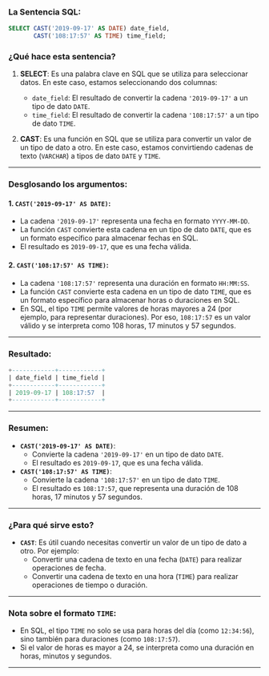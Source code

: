 
### La Sentencia SQL:
```sql
SELECT CAST('2019-09-17' AS DATE) date_field,
       CAST('108:17:57' AS TIME) time_field;
```

### ¿Qué hace esta sentencia?

1. **SELECT**: Es una palabra clave en SQL que se utiliza para seleccionar datos. En este caso, estamos seleccionando dos columnas:
    - `date_field`: El resultado de convertir la cadena `'2019-09-17'` a un tipo de dato `DATE`.
    - `time_field`: El resultado de convertir la cadena `'108:17:57'` a un tipo de dato `TIME`.

2. **CAST**: Es una función en SQL que se utiliza para convertir un valor de un tipo de dato a otro. En este caso, estamos convirtiendo cadenas de texto (`VARCHAR`) a tipos de dato `DATE` y `TIME`.

---

### Desglosando los argumentos:

#### 1. `CAST('2019-09-17' AS DATE)`:
- La cadena `'2019-09-17'` representa una fecha en formato `YYYY-MM-DD`.
- La función `CAST` convierte esta cadena en un tipo de dato `DATE`, que es un formato específico para almacenar fechas en SQL.
- El resultado es `2019-09-17`, que es una fecha válida.

#### 2. `CAST('108:17:57' AS TIME)`:
- La cadena `'108:17:57'` representa una duración en formato `HH:MM:SS`.
- La función `CAST` convierte esta cadena en un tipo de dato `TIME`, que es un formato específico para almacenar horas o duraciones en SQL.
- En SQL, el tipo `TIME` permite valores de horas mayores a 24 (por ejemplo, para representar duraciones). Por eso, `108:17:57` es un valor válido y se interpreta como 108 horas, 17 minutos y 57 segundos.

---

### Resultado:
```sql
+------------+------------+
| date_field | time_field |
+------------+------------+
| 2019-09-17 | 108:17:57  |
+------------+------------+
```

---

### Resumen:
- **`CAST('2019-09-17' AS DATE)`**:
    - Convierte la cadena `'2019-09-17'` en un tipo de dato `DATE`.
    - El resultado es `2019-09-17`, que es una fecha válida.
- **`CAST('108:17:57' AS TIME)`**:
    - Convierte la cadena `'108:17:57'` en un tipo de dato `TIME`.
    - El resultado es `108:17:57`, que representa una duración de 108 horas, 17 minutos y 57 segundos.

---

### ¿Para qué sirve esto?
- **`CAST`**: Es útil cuando necesitas convertir un valor de un tipo de dato a otro. Por ejemplo:
    - Convertir una cadena de texto en una fecha (`DATE`) para realizar operaciones de fecha.
    - Convertir una cadena de texto en una hora (`TIME`) para realizar operaciones de tiempo o duración.

---

### Nota sobre el formato `TIME`:
- En SQL, el tipo `TIME` no solo se usa para horas del día (como `12:34:56`), sino también para duraciones (como `108:17:57`).
- Si el valor de horas es mayor a 24, se interpreta como una duración en horas, minutos y segundos.

---

